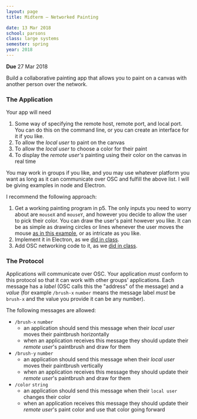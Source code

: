 ```yaml
---
layout: page
title: Midterm – Networked Painting

date: 13 Mar 2018
school: parsons
class: large systems
semester: spring
year: 2018
---
```


**Due** 27 Mar 2018

Build a collaborative painting app that allows you to paint on a canvas with another person over the network.

### The Application

Your app will need

1. Some way of specifying the remote host, remote port, and local port. You can do this on the command line, or you can create an interface for it if you like.
2. To allow the *local user* to paint on the canvas
3. To allow the *local user* to choose a color for their paint
4. To display the *remote user's* painting using their color on the canvas in real time

You may work in groups if you like, and you may use whatever platform you want as long as it can communicate over OSC and fulfill the above list. I will be giving examples in node and Electron.

I recommend the following approach:

1. Get a working painting program in p5. The only inputs you need to worry about are `mouseX` and `mouseY`, and however you decide to allow the user to pick their color. You can draw the user's paint however you like. It can be as simple as drawing circles or lines whenever the user moves the mouse [as in this example](https://alpha.editor.p5js.org/nasser/sketches/ByI-4YtFf), or as intricate as you like. 
2. Implement it in Electron, as we [did in class](https://github.com/nasser/electron-p5).
3. Add OSC networking code to it, as we [did in class](https://gist.github.com/nasser/c30587731865f7f8796eb555ca98e37c).

### The Protocol

Applications will communicate over OSC. Your application *must* conform to this protocol so that it can work with other groups' applications. Each message has a *label* (OSC calls this the "address" of the message) and a *value* (for example `/brush-x` `number` means the message label *must* be `brush-x` and the value you provide it can be any number).

The following messages are allowed:

* `/brush-x` `number`
  * an application should send this message when their *local user* moves their paintbrush horizontally
  * when an application receives this message they should update their *remote user*'s paintbrush and draw for them
* `/brush-y` `number`
  * an application should send this message when their *local user* moves their paintbrush vertically
  * when an application receives this message they should update their *remote user*'s paintbrush and draw for them
* `/color` `string`
  * an application should send this message when their `local user` changes their color
  * when an application receives this message they should update their *remote user*'s paint color and use that color going forward
